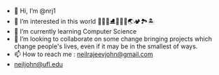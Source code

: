 - 👋 Hi, I’m @nrj1
- 👀 I’m interested in this world 🎷🎶🎵⛸🎒🎈🎁🌏🏕🏞🏝
- 🌱 I’m currently learning Computer Science 
- 💞️ I’m looking to collaborate on some change bringing projects which change people's lives, even if it may be in the smallest of ways.
- 📫 How to reach me : neilrajeevjohn@gmail.com
- neiljohn@ufl.edu

<!---
nrj1/nrj1 is a ✨ special ✨ repository because its `README.md` (this file) appears on your GitHub profile.
You can click the Preview link to take a look at your changes.
--->

